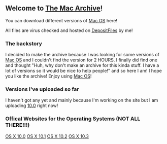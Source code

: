 ## Welcome to [The Mac Archive](https://afellowspeedrunner.github.io/themacarchive.com)!

You can download different versions of [Mac OS](https://en.wikipedia.org/wiki/MacOS) here!

All files are virus checked and hosted on [DepositFiles](https://dfiles.eu/) by me!

### The backstory

I decided to make the archive because I was looking for some versions of [Mac OS](https://en.wikipedia.org/wiki/MacOS) and I couldn't find the version for 2 HOURS. I finally did find one and thought "Huh, why don't make an archive for this kinda stuff. I have a lot of versions so it would be nice to help people!" and so here I am! I hope you like the archive! Enjoy using [Mac OS](https://en.wikipedia.org/wiki/MacOS)!

### Versions I've uploaded so far

I haven't got any yet and mainly because I'm working on the site but I am uploading [10.0](https://en.wikipedia.org/wiki/Mac_OS_X_10.0) right now!

### Offical Websites for the Operating Systems (NOT ALL THERE!!!)

[OS X 10.0](https://web.archive.org/web/20010629214227/http://www.apple.com/macosx/)
[OS X 10.1](https://web.archive.org/web/20011117192235/http://www.apple.com/macosx/)
[OS X 10.2](https://web.archive.org/web/20030401082613/http://www.apple.com/macosx/)
[OS X 10.3](https://web.archive.org/web/20050111015225/http://www.apple.com/macosx/)
